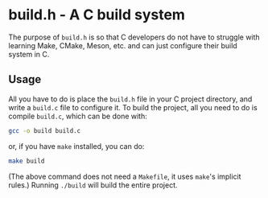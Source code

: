 # build.h - A C build system
The purpose of `build.h` is so that C developers do not have to struggle with learning Make, CMake, Meson, etc. and can just configure their build system in C.

## Usage
All you have to do is place the `build.h` file in your C project directory, and write a `build.c` file to configure it. To build the project, all you need to do is compile `build.c`, which can be done with:
```sh
gcc -o build build.c
```
or, if you have `make` installed, you can do:
```sh
make build
```
(The above command does not need a `Makefile`, it uses `make`'s implicit rules.)
Running `./build` will build the entire project.
